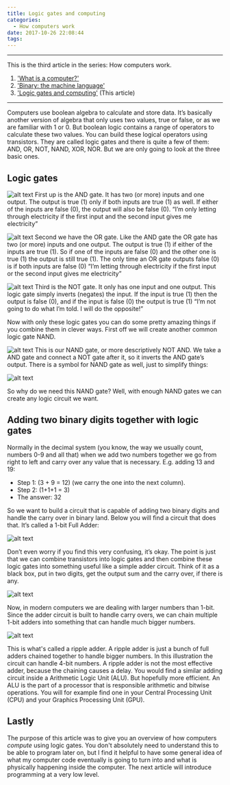 ```yaml
---
title: Logic gates and computing
categories:
  - How computers work
date: 2017-10-26 22:08:44
tags:
---
```


***
This is the third article in the series: How computers work.
1. ['What is a computer?'](/how-computers-work/what-is-a-computer)
2. ['Binary: the machine language'](/how-computers-work/binary-the-machine-language)
3. ['Logic gates and computing'](/how-computers-work/logic-gates-and-computing) (This article)
***

Computers use boolean algebra to calculate and store data. It’s basically another version of algebra that only uses two values, true or false, or as we are familiar with 1 or 0. But boolean logic contains a range of operators to calculate these two values. You can build these logical operators using transistors. They are called logic gates and there is quite a few of them: AND, OR, NOT, NAND, XOR, NOR. But we are only going to look at the three basic ones.

## Logic gates

![alt text](/images/AND.png "AND gate")
First up is the AND gate. It has two (or more) inputs and one output. The output is true (1) only if both inputs are true (1) as well. If either of the inputs are false (0), the output will also be false (0). 
“I’m only letting through electricity if the first input and the second input gives me electricity”

![alt text](/images/OR.png "OR gate")
Second we have the OR gate. Like the AND gate the OR gate has two (or more) inputs and one output. The output is true (1) if either of the inputs are true (1). So if one of the inputs are false (0) and the other one is true (1) the output is still true (1). The only time an OR gate outputs false (0) is if both inputs are false (0)
“I’m letting through electricity if the first input or the second input gives me electricity”

![alt text](/images/NOT.png "NOT gate")
Third is the NOT gate. It only has one input and one output. This logic gate simply inverts (negates) the input. If the input is true (1) then the output is false (0), and if the input is false (0) the output is true (1)
“I’m not going to do what I’m told. I will do the opposite!”


Now with only these logic gates you can do some pretty amazing things if you combine them in clever ways. First off we will create another common logic gate NAND. 

![alt text](/images/NAND-diagram.png "NAND gate diagram")
This is our NAND gate, or more descriptively NOT AND. We take a AND gate and connect a NOT gate after it, so it inverts the AND gate’s output. There is a symbol for NAND gate as well, just to simplify things:

![alt text](/images/NAND.png "NAND gate")

So why do we need this NAND gate? Well, with enough NAND gates we can create any logic circuit we want.

## Adding two binary digits together with logic gates
Normally in the decimal system (you know, the way we usually count, numbers 0-9 and all that) when we add two numbers together we go from right to left and carry over any value that is necessary. E.g. adding 13 and 19:
- Step 1: (3 + 9 = 12) (we carry the one into the next column).
- Step 2: (1+1+1 = 3)
- The answer: 32

So we want to build a circuit that is capable of adding two binary digits and handle the carry over in binary land. Below you will find a circuit that does that. It’s called a 1-bit Full Adder:

![alt text](/images/full-adder-diagram.png "Full adder diagram")

Don’t even worry if you find this very confusing, it’s okay. The point is just that we can combine transistors into logic gates and then combine these logic gates into something useful like a simple adder circuit. Think of it as a black box, put in two digits, get the output sum and the carry over, if there is any. 

![alt text](/images/full-adder-simple.png "Full adder")

Now, in modern computers we are dealing with larger numbers than 1-bit. Since the adder circuit is built to handle carry overs, we can chain multiple 1-bit adders into something that can handle much bigger numbers.

![alt text](/images/ripple-adder.png "Ripple adder")

This is what's called a ripple adder. A ripple adder is just a bunch of full adders chained together to handle bigger numbers. In this illustration the circuit can handle 4-bit numbers. A ripple adder is not the most effective adder, because the chaining causes a delay. You would find a similar adding circuit inside a Arithmetic Logic Unit (ALU). But hopefully more efficient. An ALU is the part of a processor that is responsible arithmetic and bitwise operations. You will for example find one in your Central Processing Unit (CPU) and your Graphics Processing Unit (GPU). 

## Lastly

The purpose of this article was to give you an overview of how computers *compute* using logic gates. You don't absolutely need to understand this to be able to program later on, but I find it helpful to have some general idea of what my computer code eventually is going to turn into and what is physically happening inside the computer. The next article will introduce programming at a very low level.